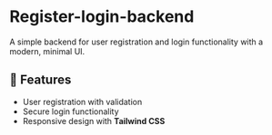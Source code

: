 # Register-login-backend

A simple backend for user registration and login functionality with a modern, minimal UI.

## 🚀 Features
- User registration with validation
- Secure login functionality
- Responsive design with **Tailwind CSS**
